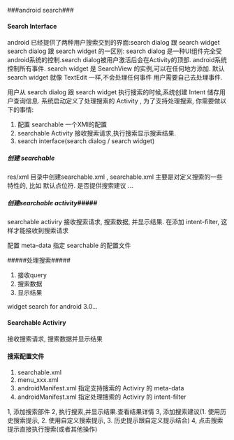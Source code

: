 ###android search###

#### Search Interface ####

android 已经提供了两种用户搜索交到的界面:search dialog 跟 search widget
search dialog 跟 search widget 的一区别:
search dialog 是一种UI组件完全受android系统的控制.search dialog被用户激活后会在Activity的顶部.
android系统控制所有事件.
search widget 是 SearchView 的实例,可以在任何地方添加. 默认 search widget 就像 TextEdit 一样,不会处理任何事件
用户需要自己去处理事件.

用户从 search dialog 跟 search widget 执行搜索的时候,系统创建 Intent 储存用户查询信息. 
系统启动定义了处理搜索的 Activity , 为了支持处理搜索, 你需要做以下的事情:
1. 配置 searchable 一个XMl的配置
2. searchable Activity 接收搜索请求,执行搜索显示搜索结果.
3. search interface(search dialog / search widget) 

##### 创建 searchable #####

res/xml 目录中创建searchable.xml , searchable.xml 主要是对定义搜索的一些特性的,
比如 默认点位符. 是否提供搜索建议 ... 

##### 创建searchable activity#####

searchable activiry 接收搜索请求, 搜索数据, 并显示结果.
在添加 intent-filter, 这样才能接收到搜索请求
<activity>
    <intent-filter>
        <action android:name="android.intent.action.SEARCH" />
    </intent-filter>
</activiry>

配置 meta-data 指定 searchable 的配置文件
<activity>
    <intent-filter>
        <action android:name="android.intent.action.SEARCH" />
    </intent-filter>
    <meta-data android:name="android.app.searchable" android:resource="@xml/searchable"/>
</activiry>



#####处理搜索#####
1. 接收query
2. 搜索数据
3. 显示结果

widget search for android 3.0...

#### Searchable Activiry ####
接收搜索请求, 搜索数据并显示结果
#### 搜索配置文件 ####
1. searchable.xml
2. menu_xxx.xml
3. androidManifest.xml 指定支持搜索的 Activiry 的 meta-data
4. androidManifest.xml 指定处理搜索的 Activiry 的 intent-filter
    
    
    
    

1, 添加搜索部件
2, 执行搜索,并显示结果.查看结果详情
3, 添加搜索建议(1. 使用历史搜索提示, 2. 使用自定义搜索提示, 3. 历史提示跟自定义提示结合)
4, 点击搜索提示直接执行搜索(或者其他操作)



